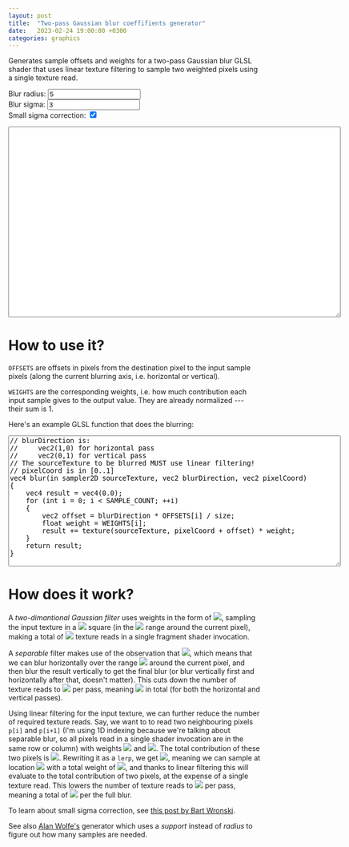 ```yaml
---
layout: post
title:  "Two-pass Gaussian blur coeffifients generator"
date:   2023-02-24 19:00:00 +0300
categories: graphics
---
```


<style>
.input-error{
  outline: 2px solid red;
}
</style>

Generates sample offsets and weights for a two-pass Gaussian blur GLSL shader that uses linear texture filtering to sample two weighted pixels using a single texture read.

<form>
<label for="radius">Blur radius:</label>
<input id="radius" value="5">
<br>
<label for="sigma">Blur sigma:</label>
<input id="sigma" value="3">
<br>
<label for="correction">Small sigma correction:</label>
<input type="checkbox" id="correction" checked>
</form>

<textarea id="result" cols="80" rows="25" readonly></textarea>

<script defer>

function isNonNegativeInteger(text)
{
    return (text == "") || (!isNaN(text) && !isNaN(parseFloat(text)) && ((parseFloat(text) % 1) == 0) && ((+text) >= 0));
}

function isNonNegativeFloat(text)
{
    return (text == "") || (!isNaN(text) && !isNaN(parseFloat(text)) && ((+text) >= 0));
}

// From https://stackoverflow.com/a/469362/2315602
function setInputFilter(textbox, inputFilter, errMsg) {
  [ "input", "keydown", "keyup", "mousedown", "mouseup", "select", "contextmenu", "drop", "focusout" ].forEach(function(event) {
    textbox.addEventListener(event, function(e) {
      if (inputFilter(this.value)) {
        // Accepted value.
        if ([ "keydown", "mousedown", "focusout" ].indexOf(e.type) >= 0){
          this.classList.remove("input-error");
          this.setCustomValidity("");
        }

        this.oldValue = this.value;
        this.oldSelectionStart = this.selectionStart;
        this.oldSelectionEnd = this.selectionEnd;
      }
      else if (this.hasOwnProperty("oldValue")) {
        // Rejected value: restore the previous one.
        this.classList.add("input-error");
        this.setCustomValidity(errMsg);
        this.reportValidity();
        this.value = this.oldValue;
        this.setSelectionRange(this.oldSelectionStart, this.oldSelectionEnd);
      }
      else {
        // Rejected value: nothing to restore.
        this.value = "";
      }
    });
  });
}

var radiusInput = document.getElementById("radius");
var sigmaInput = document.getElementById("sigma");
var correctionInput = document.getElementById("correction");
var resultTextArea = document.getElementById('result');

setInputFilter(radiusInput, isNonNegativeInteger, "Must be a nonnegative integer");
setInputFilter(sigmaInput, isNonNegativeFloat, "Must be a nonnegative floating-point");

// From https://hewgill.com/picomath/javascript/erf.js.html
function erf(x) {
    // constants
    var a1 =  0.254829592;
    var a2 = -0.284496736;
    var a3 =  1.421413741;
    var a4 = -1.453152027;
    var a5 =  1.061405429;
    var p  =  0.3275911;

    // Save the sign of x
    var sign = 1;
    if (x < 0) {
        sign = -1;
    }
    x = Math.abs(x);

    // A&S formula 7.1.26
    var t = 1.0/(1.0 + p*x);
    var y = 1.0 - (((((a5*t + a4)*t) + a3)*t + a2)*t + a1)*t*Math.exp(-x*x);

    return sign*y;
}

function update()
{
    if (radiusInput.value == "") return;
    if (sigmaInput.value == "") return;

    const radius = parseInt(radiusInput.value);
    const sigma = parseFloat(sigmaInput.value);
    const correction = correctionInput.checked;

    if (sigma == 0.0) return;

    var weights = [];
    let sumWeights = 0.0;
    for (let i = -radius; i <= radius; i++)
    {
        let w = 0;
        if (correction)
        {  
            w = (erf((i + 0.5) / sigma / Math.sqrt(2)) - erf((i - 0.5) / sigma / Math.sqrt(2))) / 2;
        }
        else
        {
            w = Math.exp(- i * i / sigma / sigma);
        }
        sumWeights += w;
        weights.push(w);
    }

    for (let i in weights)
        weights[i] /= sumWeights;

    var offsets = [];
    var newWeights = [];

    for (let i = -radius; i <= radius; i += 2)
    {
        if (i == radius)
        {
            offsets.push(i);
            newWeights.push(weights[i + radius]);
        }
        else
        {
            const w0 = weights[i + radius + 0];
            const w1 = weights[i + radius + 1];

            offsets.push(i + w1 / (w0 + w1));
            newWeights.push(w0 + w1);
        }
    }

    let result = "";

    result += `const int SAMPLE_COUNT = ${radius + 1};\n\n`;

    result += `const float OFFSETS[${radius + 1}] = float[${radius + 1}](\n`;
    for (let i in offsets)
    {
        if (i > 0)
            result += ",\n";
        result += "    ";
        result += offsets[i];
    }
    result += "\n);\n\n";

    result += `const float WEIGHTS[${radius + 1}] = float[${radius + 1}](\n`;
    for (let i in newWeights)
    {
        if (i > 0)
            result += ",\n";
        result += "    ";
        result += newWeights[i];
    }
    result += "\n);\n\n";

    resultTextArea.value = result;

    const rows = result.split(/\n/).length;
    resultTextArea.rows = rows;
}

update();

radiusInput.oninput = update;
sigmaInput.oninput = update;
correctionInput.oninput = update;

</script>

# How to use it?

`OFFSETS` are offsets in pixels from the destination pixel to the input sample pixels (along the current blurring axis, i.e. horizontal or vertical).

`WEIGHTS` are the corresponding weights, i.e. how much contribution each input sample gives to the output value. They are already normalized --- their sum is 1.

Here's an example GLSL function that does the blurring:

<textarea id="example" cols="80" rows="17" readonly>
// blurDirection is:
//     vec2(1,0) for horizontal pass
//     vec2(0,1) for vertical pass
// The sourceTexture to be blurred MUST use linear filtering!
// pixelCoord is in [0..1]
vec4 blur(in sampler2D sourceTexture, vec2 blurDirection, vec2 pixelCoord)
{
    vec4 result = vec4(0.0);
    for (int i = 0; i < SAMPLE_COUNT; ++i)
    {
        vec2 offset = blurDirection * OFFSETS[i] / size;
        float weight = WEIGHTS[i];
        result += texture(sourceTexture, pixelCoord + offset) * weight;
    }
    return result;
}
</textarea>

# How does it work?

A *two-dimantional Gaussian filter* uses weights in the form of <img src="https://latex.codecogs.com/png.image?\dpi{110}\exp\left(-\frac{x^2+y^2}{\sigma^2}\right)">, sampling the input texture in a <img src="https://latex.codecogs.com/png.image?\dpi{110}(2N+1)\times(2N+1)"> square (in the <img src="https://latex.codecogs.com/png.image?\dpi{110}[-N..N]\times[-N..N]"> range around the current pixel), making a total of <img src="https://latex.codecogs.com/png.image?\dpi{110}(2N+1)^2"> texture reads in a single fragment shader invocation.

A *separable* filter makes use of the observation that <img src="https://latex.codecogs.com/png.image?\dpi{110}\exp\left(-\frac{x^2+y^2}{\sigma^2}\right)=\exp\left(-\frac{x^2}{\sigma^2}\right)\cdot\exp\left(-\frac{y^2}{\sigma^2}\right)">, which means that we can blur horizontally over the range <img src="https://latex.codecogs.com/png.image?\dpi{110}[-N..N]"> around the current pixel, and then blur the result vertically to get the final blur (or blur vertically first and horizontally after that, doesn't matter). This cuts down the number of texture reads to <img src="https://latex.codecogs.com/png.image?\dpi{110}2N+1"> per pass, meaning <img src="https://latex.codecogs.com/png.image?\dpi{110}4N+2"> in total (for both the horizontal and vertical passes).

Using linear filtering for the input texture, we can further reduce the number of required texture reads. Say, we want to to read two neighbouring pixels `p[i]` and `p[i+1]` (I'm using 1D indexing because we're talking about separable blur, so all pixels read in a single shader invocation are in the same row or column) with weights <img src="https://latex.codecogs.com/png.image?\dpi{110}w_0"> and <img src="https://latex.codecogs.com/png.image?\dpi{110}w_1">. The total contribution of these two pixels is <img src="https://latex.codecogs.com/png.image?\dpi{110}w_0%20p_i%20+%20w_1%20p_{i+1}">. Rewriting it as a `lerp`, we get <img src="https://latex.codecogs.com/png.image?\dpi{110}w_0%20p_i%20+%20w_1%20p_{i+1}%20=%20(w_0%20+%20w_1)%20\text{lerp}\left(p_i,%20p_{i+1},%20\frac{w_1}{w_0+w_1}\right)">, meaning we can sample at location <img src="https://latex.codecogs.com/png.image?\dpi{110}i+\frac{w_1}{w_0+w_1}"> with a total weight of <img src="https://latex.codecogs.com/png.image?\dpi{110}w_0+w_1">, and thanks to linear filtering this will evaluate to the total contribution of two pixels, at the expense of a single texture read. This lowers the number of texture reads to <img src="https://latex.codecogs.com/png.image?\dpi{110}N+1"> per pass, meaning a total of <img src="https://latex.codecogs.com/png.image?\dpi{110}2N+2"> per the full blur.

To learn about small sigma correction, see <a href="https://bartwronski.com/2021/10/31/practical-gaussian-filter-binomial-filter-and-small-sigma-gaussians/">this post by Bart Wronski</a>.

See also <a href="http://demofox.org/gauss.html">Alan Wolfe's</a> generator which uses a *support* instead of *radius* to figure out how many samples are needed.